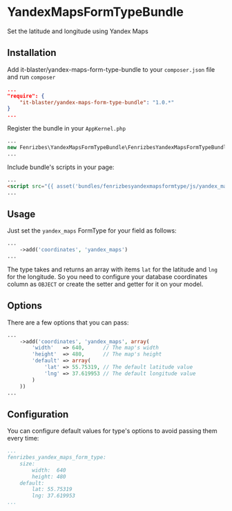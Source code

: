 # YandexMapsFormTypeBundle

Set the latitude and longitude using Yandex Maps

## Installation

Add it-blaster/yandex-maps-form-type-bundle to your `composer.json` file and run `composer`

```json
...
"require": {
    "it-blaster/yandex-maps-form-type-bundle": "1.0.*"
}
...
```

Register the bundle in your `AppKernel.php`

```php
...
new Fenrizbes\YandexMapsFormTypeBundle\FenrizbesYandexMapsFormTypeBundle(),
...
```

Include bundle's scripts in your page:

```html
...
<script src="{{ asset('bundles/fenrizbesyandexmapsformtype/js/yandex_maps_widget.js') }}"></script>
...
```

## Usage

Just set the `yandex_maps` FormType for your field as follows:

```php
...
    ->add('coordinates', 'yandex_maps')
...
```

The type takes and returns an array with items `lat` for the latitude and `lng` for the longitude. So you need to
configure your database coordinates column as `OBJECT` or create the setter and getter for it on your model.

## Options

There are a few options that you can pass:

```php
...
    ->add('coordinates', 'yandex_maps', array(
        'width'   => 640,      // The map's width
        'height'  => 480,      // The map's height
        'default' => array(
            'lat' => 55.75319, // The default latitude value
            'lng' => 37.619953 // The default longitude value
        )
    ))
...
```

## Configuration

You can configure default values for type's options to avoid passing them every time:

```yml
...
fenrizbes_yandex_maps_form_type:
    size:
        width:  640
        height: 480
    default:
        lat: 55.75319
        lng: 37.619953
...
```
